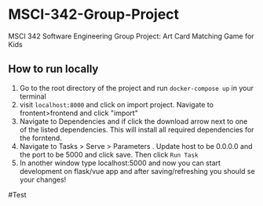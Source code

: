 # MSCI-342-Group-Project
MSCI 342 Software Engineering Group Project: Art Card Matching Game for Kids

## How to run locally
1. Go to the root directory of the project and run ```docker-compose up``` in your terminal
2. visit ```localhost:8000``` and click on import project. Navigate to frontent>frontend and click "import"
3. Navigate to Dependencies and if click the download arrow next to one of the listed dependencies. This will install all required dependencies for the forntend.
4. Navigate to Tasks > Serve > Parameters . Update host to be 0.0.0.0 and the port to be 5000 and click save. Then click ```Run Task```
5. In another window type localhost:5000 and now you can start development on flask/vue app and after saving/refreshing you should se your changes!

#Test
